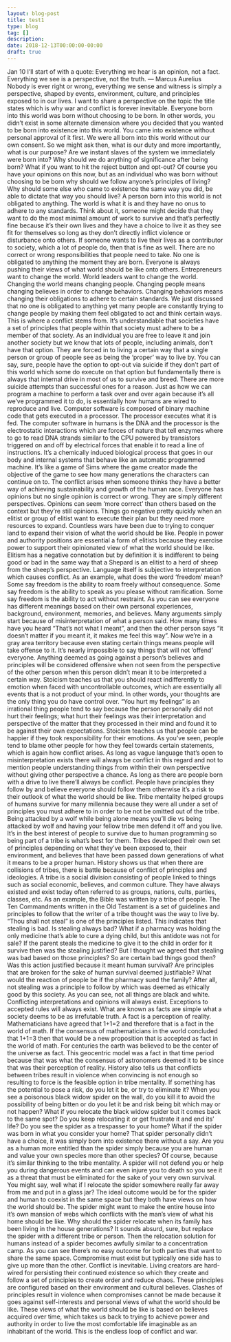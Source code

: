 ```yaml
---
layout: blog-post
title: test1
type: blog
tag: []
description:
date: 2018-12-13T00:00:00-00:00
draft: true
---
```


Jan 10
I’ll start of with a quote:
Everything we hear is an opinion, not a fact.
Everything we see is a perspective, not the truth.
— Marcus Aurelius
Nobody is ever right or wrong, everything we sense and witness is simply a perspective, shaped by events, environment, culture, and principles exposed to in our lives. I want to share a perspective on the topic the title states which is why war and conflict is forever inevitable.
Everyone born into this world was born without choosing to be born. In other words, you didn’t exist in some alternate dimension where you decided that you wanted to be born into existence into this world. You came into existence without personal approval of it first. We were all born into this world without our own consent. So we might ask then, what is our duty and more importantly, what is our purpose? Are we instant slaves of the system we immediately were born into? Why should we do anything of significance after being born? What if you want to hit the reject button and opt-out? Of course you have your opinions on this now, but as an individual who was born without choosing to be born why should we follow anyone’s principles of living? Why should some else who came to existence the same way you did, be able to dictate that way you should live?
A person born into this world is not obligated to anything. The world is what it is and they have no onus to adhere to any standards. Think about it, someone might decide that they want to do the most minimal amount of work to survive and that’s perfectly fine because it’s their own lives and they have a choice to live it as they see fit for themselves so long as they don’t directly inflict violence or disturbance onto others. If someone wants to live their lives as a contributor to society, which a lot of people do, then that is fine as well. There are no correct or wrong responsibilities that people need to take. No one is obligated to anything the moment they are born.
Everyone is always pushing their views of what world should be like onto others. Entrepreneurs want to change the world. World leaders want to change the world. Changing the world means changing people. Changing people means changing believes in order to change behaviors. Changing behaviors means changing their obligations to adhere to certain standards. We just discussed that no one is obligated to anything yet many people are constantly trying to change people by making them feel obligated to act and think certain ways.
This is where a conflict stems from.
It’s understandable that societies have a set of principles that people within that society must adhere to be a member of that society. As an individual you are free to leave it and join another society but we know that lots of people, including animals, don’t have that option. They are forced in to living a certain way that a single person or group of people see as being the ‘proper’ way to live by. You can say, sure, people have the option to opt-out via suicide if they don’t part of this world which some do execute on that option but fundamentally there is always that internal drive in most of us to survive and breed. There are more suicide attempts than successful ones for a reason.
Just as how we can program a machine to perform a task over and over again because it’s all we’ve programmed it to do, is essentially how humans are wired to reproduce and live. Computer software is composed of binary machine code that gets executed in a processor. The processor executes what it is fed. The computer software in humans is the DNA and the processor is the electrostatic interactions which are forces of nature that tell enzymes where to go to read DNA strands similar to the CPU powered by transistors triggered on and off by electrical forces that enable it to read a line of instructions. It’s a chemically induced biological process that goes in our body and internal systems that behave like an automatic programmed machine.
It’s like a game of Sims where the game creator made the objective of the game to see how many generations the characters can continue on to. The conflict arises when someone thinks they have a better way of achieving sustainability and growth of the human race. Everyone has opinions but no single opinion is correct or wrong. They are simply different perspectives. Opinions can seem ‘more correct’ than others based on the context but they’re still opinions. Things go negative pretty quickly when an elitist or group of elitist want to execute their plan but they need more resources to expand. Countless wars have been due to trying to conquer land to expand their vision of what the world should be like. People in power and authority positions are essential a form of elitists because they exercise power to support their opinionated view of what the world should be like. Elitism has a negative connotation but by definition it is indifferent to being good or bad in the same way that a Shepard is an elitist to a herd of sheep from the sheep’s perspective.
Language itself is subjective to interpretation which causes conflict. As an example, what does the word ‘freedom’ mean? Some say freedom is the ability to roam freely without consequence. Some say freedom is the ability to speak as you please without ramification. Some say freedom is the ability to act without restraint. As you can see everyone has different meanings based on their own personal experiences, background, environment, memories, and believes. Many arguments simply start because of misinterpretation of what a person said. How many times have you heard “That’s not what I meant”, and then the other person says “it doesn’t matter if you meant it, it makes me feel this way”. Now we’re in a gray area territory because even stating certain things means people will take offense to it. It’s nearly impossible to say things that will not ‘offend’ everyone. Anything deemed as going against a person’s believes and principles will be considered offensive when not seen from the perspective of the other person when this person didn’t mean it to be interpreted a certain way.
Stoicism teaches us that you should react indifferently to emotion when faced with uncontrollable outcomes, which are essentially all events that is a not product of your mind. In other words, your thoughts are the only thing you do have control over. “You hurt my feelings” is an irrational thing people tend to say because the person personally did not hurt their feelings; what hurt their feelings was their interpretation and perspective of the matter that they processed in their mind and found it to be against their own expectations. Stoicism teaches us that people can be happier if they took responsibility for their emotions. As you’ve seen, people tend to blame other people for how they feel towards certain statements, which is again how conflict arises. As long as vague language that’s open to misinterpretation exists there will always be conflict in this regard and not to mention people understanding things from within their own perspective without giving other perspective a chance.
As long as there are people born with a drive to live there’ll always be conflict. People have principles they follow by and believe everyone should follow them otherwise it’s a risk to their outlook of what the world should be like. Tribe mentality helped groups of humans survive for many millennia because they were all under a set of principles you must adhere to in order to be not be omitted out of the tribe. Being attacked by a wolf while being alone means you’ll die vs being attacked by wolf and having your fellow tribe men defend it off and you live. It’s in the best interest of people to survive due to human programming so being part of a tribe is what’s best for them. Tribes developed their own set of principles depending on what they’ve been exposed to, their environment, and believes that have been passed down generations of what it means to be a proper human. History shows us that when there are collisions of tribes, there is battle because of conflict of principles and ideologies.
A tribe is a social division consisting of people linked to things such as social economic, believes, and common culture. They have always existed and exist today often referred to as groups, nations, cults, parties, classes, etc. As an example, the Bible was written by a tribe of people. The Ten Commandments written in the Old Testament is a set of guidelines and principles to follow that the writer of a tribe thought was the way to live by. “Thou shall not steal” is one of the principles listed. This indicates that stealing is bad. Is stealing always bad? What if a pharmacy was holding the only medicine that’s able to cure a dying child, but this antidote was not for sale? If the parent steals the medicine to give it to the child in order for it survive then was the stealing justified? But I thought we agreed that stealing was bad based on those principles? So are certain bad things good then? Was this action justified because it meant human survival? Are principles that are broken for the sake of human survival deemed justifiable? What would the reaction of people be if the pharmacy sued the family? After all, not stealing was a principle to follow by which was deemed as ethically good by this society.
As you can see, not all things are black and white. Conflicting interpretations and opinions will always exist. Exceptions to accepted rules will always exist. What are known as facts are simple what a society deems to be as irrefutable truth.
A fact is a perception of reality.
Mathematicians have agreed that 1+1=2 and therefore that is a fact in the world of math. If the consensus of mathematicians in the world concluded that 1+1=3 then that would be a new proposition that is accepted as fact in the world of math. For centuries the earth was believed to be the center of the universe as fact. This geocentric model was a fact in that time period because that was what the consensus of astronomers deemed it to be since that was their perception of reality.
History also tells us that conflicts between tribes result in violence when convincing is not enough so resulting to force is the feasible option in tribe mentality. If something has the potential to pose a risk, do you let it be, or try to eliminate it? When you see a poisonous black widow spider on the wall, do you kill it to avoid the possibility of being bitten or do you let it be and risk being bit which may or not happen? What if you relocate the black widow spider but it comes back to the same spot? Do you keep relocating it or get frustrate it and end its’ life? Do you see the spider as a trespasser to your home? What if the spider was born in what you consider your home? That spider personally didn’t have a choice, it was simply born into existence there without a say. Are you as a human more entitled than the spider simply because you are human and value your own species more than other species? Of course, because it’s similar thinking to the tribe mentality. A spider will not defend you or help you during dangerous events and can even injure you to death so you see it as a threat that must be eliminated for the sake of your very own survival. You might say, well what if I relocate the spider somewhere really far away from me and put in a glass jar? The ideal outcome would be for the spider and human to coexist in the same space but they both have views on how the world should be. The spider might want to make the entire house into it’s own mansion of webs which conflicts with the man’s view of what his home should be like. Why should the spider relocate when its family has been living in the house generations? It sounds absurd, sure, but replace the spider with a different tribe or person. Then the relocation solution for humans instead of a spider becomes awfully similar to a concentration camp. As you can see there’s no easy outcome for both parties that want to share the same space. Compromise must exist but typically one side has to give up more than the other.
Conflict is inevitable.
Living creators are hard-wired for persisting their continued existence so which they create and follow a set of principles to create order and reduce chaos. These principles are configured based on their environment and cultural believes. Clashes of principles result in violence when compromises cannot be made because it goes against self-interests and personal views of what the world should be like. These views of what the world should be like is based on believes acquired over time, which takes us back to trying to achieve power and authority in order to live the most comfortable life imaginable as an inhabitant of the world. This is the endless loop of conflict and war.

